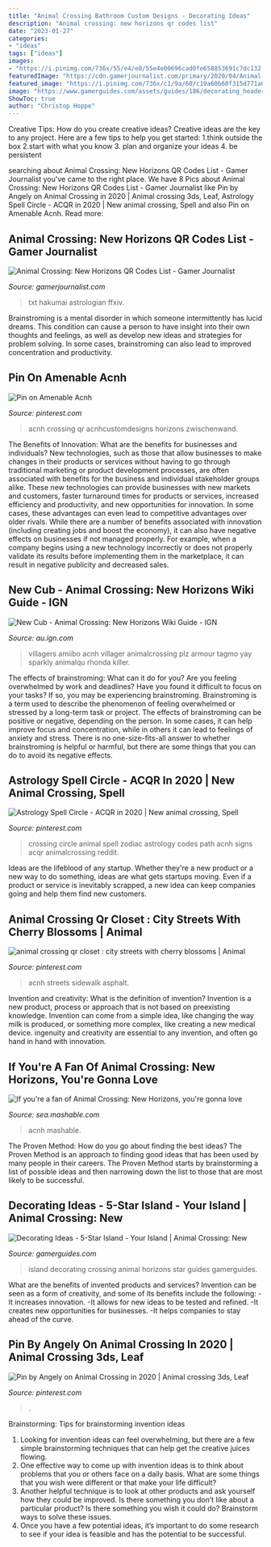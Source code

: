 ```yaml
---
title: "Animal Crossing Bathroom Custom Designs - Decorating Ideas"
description: "Animal crossing: new horizons qr codes list"
date: "2023-01-27"
categories:
- "ideas"
tags: ["ideas"]
images:
- "https://i.pinimg.com/736x/55/e4/e0/55e4e00696cad0fe658853691c7dc132.jpg"
featuredImage: "https://cdn.gamerjournalist.com/primary/2020/04/Animal-Crossing-New-Horizons-Qr-Codes-FFXIV-Astrologian-Dresses.jpg"
featured_image: "https://i.pinimg.com/736x/c1/9a/60/c19a60b60f315d771a03ea29ae17233f.jpg"
image: "https://www.gamerguides.com/assets/guides/186/decorating_header1.jpg"
ShowToc: true
author: "Christop Hoppe"
---
```



Creative Tips: How do you create creative ideas?
Creative ideas are the key to any project. Here are a few tips to help you get started: 
1.think outside the box 
2.start with what you know 
3. plan and organize your ideas 
4. be persistent 

	

		
searching about Animal Crossing: New Horizons QR Codes List - Gamer Journalist you've came to the right place. We have 8 Pics about Animal Crossing: New Horizons QR Codes List - Gamer Journalist like Pin by Angely on Animal Crossing in 2020 | Animal crossing 3ds, Leaf, Astrology Spell Circle - ACQR in 2020 | New animal crossing, Spell and also Pin on Amenable Acnh. Read more:
		
    
## Animal Crossing: New Horizons QR Codes List - Gamer Journalist

<img loading=lazy src="https://cdn.gamerjournalist.com/primary/2020/04/Animal-Crossing-New-Horizons-Qr-Codes-FFXIV-Astrologian-Dresses.jpg" onerror="this.onerror=null;this.src='https://tse3.mm.bing.net/th?id=OIP.iY8clN31AoVbhDOdjyz9ZQHaEK&amp;pid=15.1';" alt="Animal Crossing: New Horizons QR Codes List - Gamer Journalist">

_Source: gamerjournalist.com_

>txt hakumai astrologian ffxiv. 

	

Brainstroming is a mental disorder in which someone intermittently has lucid dreams. This condition can cause a person to have insight into their own thoughts and feelings, as well as develop new ideas and strategies for problem solving. In some cases, brainstroming can also lead to improved concentration and productivity.

    
## Pin On Amenable Acnh

<img loading=lazy src="https://i.pinimg.com/736x/55/e4/e0/55e4e00696cad0fe658853691c7dc132.jpg" onerror="this.onerror=null;this.src='https://tse1.mm.bing.net/th?id=OIP.rE6vKYE-sBxlQDizAKpBYAHaEB&amp;pid=15.1';" alt="Pin on Amenable Acnh">

_Source: pinterest.com_

>acnh crossing qr acnhcustomdesigns horizons zwischenwand. 

	

The Benefits of Innovation: What are the benefits for businesses and individuals?
New technologies, such as those that allow businesses to make changes in their products or services without having to go through traditional marketing or product development processes, are often associated with benefits for the business and individual stakeholder groups alike. These new technologies can provide businesses with new markets and customers, faster turnaround times for products or services, increased efficiency and productivity, and new opportunities for innovation. In some cases, these advantages can even lead to competitive advantages over older rivals.
While there are a number of benefits associated with innovation (including creating jobs and boost the economy), it can also have negative effects on businesses if not managed properly. For example, when a company begins using a new technology incorrectly or does not properly validate its results before implementing them in the marketplace, it can result in negative publicity and decreased sales.

    
## New Cub - Animal Crossing: New Horizons Wiki Guide - IGN

<img loading=lazy src="http://oyster.ignimgs.com/mediawiki/apis.ign.com/animal-crossing-new-horizons/3/32/NewCub_1.png" onerror="this.onerror=null;this.src='https://tse3.mm.bing.net/th?id=OIP.KKWsAbU2wJ6YrzT0JsoSEAAAAA&amp;pid=15.1';" alt="New Cub - Animal Crossing: New Horizons Wiki Guide - IGN">

_Source: au.ign.com_

>villagers amiibo acnh villager animalcrossing plz armour tagmo yay sparkly animalqu rhonda killer. 

	

The effects of brainstroming: What can it do for you?
Are you feeling overwhelmed by work and deadlines? Have you found it difficult to focus on your tasks? If so, you may be experiencing brainstroming. Brainstroming is a term used to describe the phenomenon of feeling overwhelmed or stressed by a long-term task or project. The effects of brainstroming can be positive or negative, depending on the person. In some cases, it can help improve focus and concentration, while in others it can lead to feelings of anxiety and stress. There is no one-size-fits-all answer to whether brainstroming is helpful or harmful, but there are some things that you can do to avoid its negative effects.

    
## Astrology Spell Circle - ACQR In 2020 | New Animal Crossing, Spell

<img loading=lazy src="https://i.pinimg.com/736x/bf/3b/f1/bf3bf13d84e6943949df4efae892ac3f.jpg" onerror="this.onerror=null;this.src='https://tse3.mm.bing.net/th?id=OIP.O5WXqfaPgU_lrXvmv-U2kgHaEK&amp;pid=15.1';" alt="Astrology Spell Circle - ACQR in 2020 | New animal crossing, Spell">

_Source: pinterest.com_

>crossing circle animal spell zodiac astrology codes path acnh signs acqr animalcrossing reddit. 

	

Ideas are the lifeblood of any startup. Whether they're a new product or a new way to do something, ideas are what gets startups moving. Even if a product or service is inevitably scrapped, a new idea can keep companies going and help them find new customers.

    
## Animal Crossing Qr Closet : City Streets With Cherry Blossoms | Animal

<img loading=lazy src="https://i.pinimg.com/736x/96/94/a4/9694a4ff917715c023cd0e8822ec636c.jpg" onerror="this.onerror=null;this.src='https://tse2.mm.bing.net/th?id=OIP.hcO21gflAdUy7e7iB3fzqgHaEK&amp;pid=15.1';" alt="animal crossing qr closet : city streets with cherry blossoms | Animal">

_Source: pinterest.com_

>acnh streets sidewalk asphalt. 

	

Invention and creativity: What is the definition of invention?
Invention is a new product, process or approach that is not based on preexisting knowledge. Invention can come from a simple idea, like changing the way milk is produced, or something more complex, like creating a new medical device. ingenuity and creativity are essential to any invention, and often go hand in hand with innovation.

    
## If You&#039;re A Fan Of Animal Crossing: New Horizons, You&#039;re Gonna Love

<img loading=lazy src="https://sm.mashable.com/t/mashable_sea/photo/default/animal-crossing-new-horizons-acnh-memes-funny_bjgz.1200.jpg" onerror="this.onerror=null;this.src='https://tse4.mm.bing.net/th?id=OIP.Cu0OLOViwUnOAlqTi_cX4AHaEK&amp;pid=15.1';" alt="If you&#039;re a fan of Animal Crossing: New Horizons, you&#039;re gonna love">

_Source: sea.mashable.com_

>acnh mashable. 

	

The Proven Method: How do you go about finding the best ideas?
The Proven Method is an approach to finding good ideas that has been used by many people in their careers. The Proven Method starts by brainstorming a list of possible ideas and then narrowing down the list to those that are most likely to be successful.

    
## Decorating Ideas - 5-Star Island - Your Island | Animal Crossing: New

<img loading=lazy src="https://www.gamerguides.com/assets/guides/186/decorating_header1.jpg" onerror="this.onerror=null;this.src='https://tse3.mm.bing.net/th?id=OIP.4a-pscZ_vTqVLcM3WLuBIwHaCg&amp;pid=15.1';" alt="Decorating Ideas - 5-Star Island - Your Island | Animal Crossing: New">

_Source: gamerguides.com_

>island decorating crossing animal horizons star guides gamerguides. 

	

What are the benefits of invented products and services?
Invention can be seen as a form of creativity, and some of its benefits include the following: 
-It increases innovation. 
-It allows for new ideas to be tested and refined. 
-It creates new opportunities for businesses. 
-It helps companies to stay ahead of the curve.

    
## Pin By Angely On Animal Crossing In 2020 | Animal Crossing 3ds, Leaf

<img loading=lazy src="https://i.pinimg.com/736x/c1/9a/60/c19a60b60f315d771a03ea29ae17233f.jpg" onerror="this.onerror=null;this.src='https://tse2.mm.bing.net/th?id=OIP.CxRO1SmrDLULOzfe10dI_AHaLH&amp;pid=15.1';" alt="Pin by Angely on Animal Crossing in 2020 | Animal crossing 3ds, Leaf">

_Source: pinterest.com_

>. 

	

Brainstorming: Tips for brainstorming invention ideas
1. Looking for invention ideas can feel overwhelming, but there are a few simple brainstorming techniques that can help get the creative juices flowing.
2. One effective way to come up with invention ideas is to think about problems that you or others face on a daily basis. What are some things that you wish were different or that make your life difficult?
3. Another helpful technique is to look at other products and ask yourself how they could be improved. Is there something you don’t like about a particular product? Is there something you wish it could do? Brainstorm ways to solve these issues.
4. Once you have a few potential ideas, it’s important to do some research to see if your idea is feasible and has the potential to be successful.

